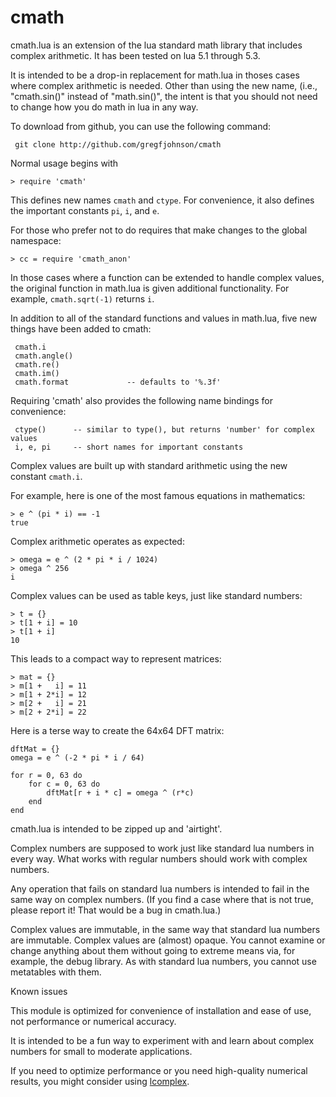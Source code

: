 # cmath #
cmath.lua is an extension of the lua standard math library that includes
complex arithmetic.  It has been tested on lua 5.1 through 5.3.

It is intended to be a drop-in replacement for math.lua in thoses cases
where complex arithmetic is needed.  Other than using the new name,
(i.e., "cmath.sin()" instead of "math.sin()", the intent is that you
should not need to change how you do math in lua in any way.

To download from github, you can use the following command:
~~~
 git clone http://github.com/gregfjohnson/cmath
~~~
Normal usage begins with
~~~
> require 'cmath'
~~~
This defines new names `cmath` and `ctype`.  For convenience, it also
defines the important constants `pi`, `i`, and `e`.

For those who prefer not to do requires that make changes to the
global namespace:
~~~
> cc = require 'cmath_anon'
~~~
In those cases where a function can be extended to handle complex values,
the original function in math.lua is given additional functionality.
For example, `cmath.sqrt(-1)` returns `i`.

In addition to all of the standard functions and values in math.lua,
five new things have been added to cmath:
~~~
 cmath.i
 cmath.angle()
 cmath.re()
 cmath.im()
 cmath.format             -- defaults to '%.3f'
~~~ 
Requiring 'cmath' also provides the following name bindings for convenience:
~~~
 ctype()      -- similar to type(), but returns 'number' for complex values
 i, e, pi     -- short names for important constants
~~~
Complex values are built up with standard arithmetic using the new
constant `cmath.i`.

For example, here is one of the most famous equations in mathematics:
~~~
> e ^ (pi * i) == -1
true
~~~
Complex arithmetic operates as expected:
~~~
> omega = e ^ (2 * pi * i / 1024)
> omega ^ 256
i
~~~ 
Complex values can be used as table keys, just like standard numbers:
~~~
> t = {}
> t[1 + i] = 10
> t[1 + i]
10
~~~
This leads to a compact way to represent matrices:
~~~
> mat = {}
> m[1 +   i] = 11
> m[1 + 2*i] = 12
> m[2 +   i] = 21
> m[2 + 2*i] = 22
~~~
Here is a terse way to create the 64x64 DFT matrix:
~~~
dftMat = {}
omega = e ^ (-2 * pi * i / 64)

for r = 0, 63 do
    for c = 0, 63 do
        dftMat[r + i * c] = omega ^ (r*c)
    end
end
~~~
cmath.lua is intended to be zipped up and 'airtight'.

Complex numbers are supposed to work just like standard lua numbers in
every way.  What works with regular numbers should work with complex
numbers.

Any operation that fails on standard lua numbers is intended to fail in
the same way on complex numbers.  (If you find a case where that is not
true, please report it!  That would be a bug in cmath.lua.)

Complex values are immutable, in the same way that standard lua numbers
are immutable.  Complex values are (almost) opaque.  You cannot examine
or change anything about them without going to extreme means via, for
example, the debug library.  As with standard lua numbers, you cannot
use metatables with them.

Known issues

This module is optimized for convenience of installation and ease of use,
not performance or numerical accuracy.

It is intended to be a fun way to experiment with and learn about complex
numbers for small to moderate applications.

If you need to optimize performance or you need high-quality numerical
results, you might consider using [lcomplex](http://webserver2.tecgraf.puc-rio.br/~lhf/ftp/lua).
